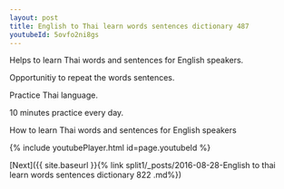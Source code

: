 ```yaml
---
layout: post
title: English to Thai learn words sentences dictionary 487 
youtubeId: 5ovfo2ni8gs
---
```

 
 
Helps to learn Thai words and sentences for English speakers.

Opportunitiy to repeat the words sentences. 

Practice Thai language. 
 
10 minutes practice every day. 
 
How to learn Thai words and sentences for English speakers 
 
{% include youtubePlayer.html id=page.youtubeId %}
 
 
[Next]({{ site.baseurl }}{% link  split1/_posts/2016-08-28-English to thai learn words sentences dictionary 822 .md%})
 
